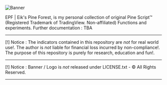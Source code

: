 
![Banner](https://github.com/user-attachments/assets/d211c592-4793-4c6e-ba60-9e129cfc03d6)

EPF | Eik's Pine Forest, is my personal collection of original Pine Script™ (Registered Trademark of TradingView. Non-affiliated) Functions and experiments. 
Further documentation : TBA
_______________________________________________________________________________________
[!] Notice : The indicators contained in this repository are *not* for real world use!.
             The author is *not* liable for financial loss incurred by non-compliance!.
             The purpose of this repository is purely for research, education and fun!.
_______________________________________________________________________________________
[!] Notice : Banner / Logo is *not* released under LICENSE.txt - © All Rights Reserved.
_______________________________________________________________________________________
